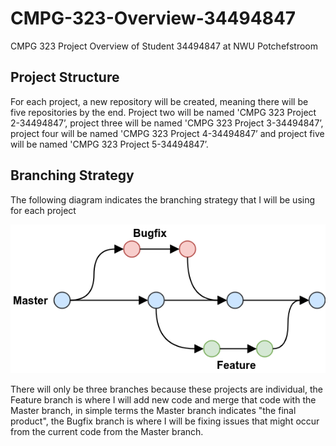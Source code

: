 <h1>CMPG-323-Overview-34494847</h1>
<p>CMPG 323 Project Overview of Student 34494847 at NWU Potchefstroom</p>

<h2>Project Structure</h2>
<p>For each project, a new repository will be created, meaning there will be five repositories by the end. Project two will be named 'CMPG 323 Project 2-34494847’, project three will be named 'CMPG 323 Project 3-34494847’, project four will be named 'CMPG 323 Project 4-34494847’ and project five will be named 'CMPG 323 Project 5-34494847’.</p>

<h2>Branching Strategy</h2>
<p>The following diagram indicates the branching strategy that I will be using for each project</p>
<img src="branchstrat.jpg" alt="Branching strategy to be used within each project"/>
<p>There will only be three branches because these projects are individual, the Feature branch is where I will add new code and merge that code with the Master branch, in simple terms the Master branch indicates "the final product", the Bugfix branch is where I will be fixing issues that might occur from the current code from the Master branch.</p>
